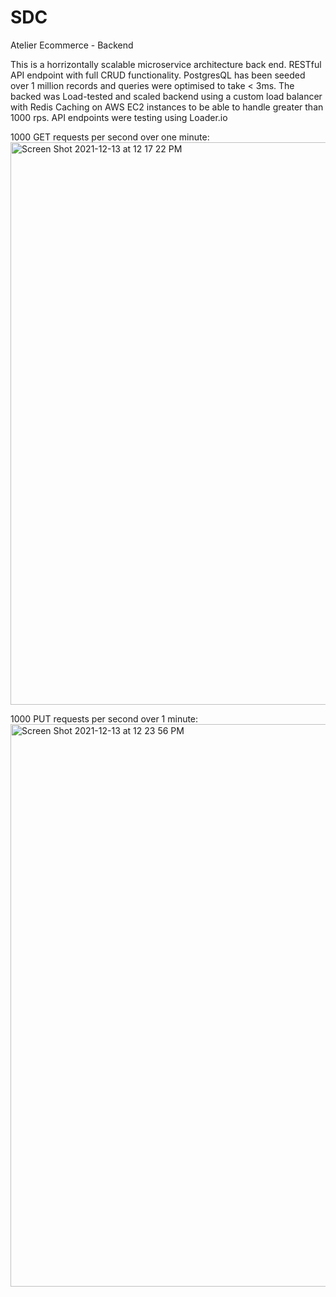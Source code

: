 # SDC
Atelier Ecommerce - Backend

This is a horrizontally scalable microservice architecture back end.
RESTful API endpoint with full CRUD functionality. 
PostgresQL has been seeded over 1 million records and queries were optimised to take < 3ms.
The backed was Load-tested and scaled backend using a custom load balancer with Redis Caching on AWS EC2 instances to be able to handle greater than 1000 rps.
API endpoints were testing using Loader.io

1000 GET requests per second over one minute:
<img width="900" alt="Screen Shot 2021-12-13 at 12 17 22 PM" src="https://user-images.githubusercontent.com/75652493/145882202-be92010f-af81-48c2-9a91-71a8d0ffd1ae.png">

1000 PUT requests per second over 1 minute:
<img width="900" alt="Screen Shot 2021-12-13 at 12 23 56 PM" src="https://user-images.githubusercontent.com/75652493/145883229-cb312889-8707-42c5-bb89-8ddba1fea543.png">



